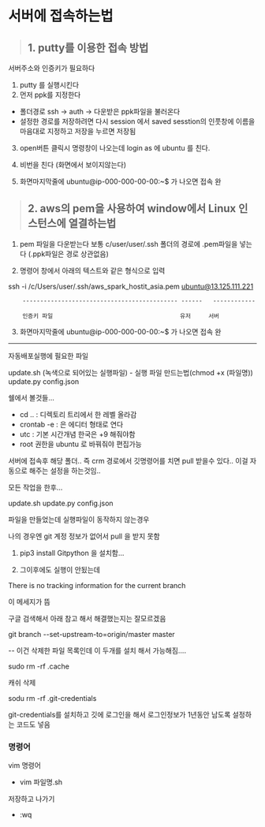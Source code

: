 
# 서버에 접속하는법 

> ## 1. putty를 이용한 접속 방법 

서버주소와 인증키가 필요하다 
1. putty 를 실행시킨다 
2. 먼저 ppk를 지정한다 
  - 폴더경로 ssh -> auth -> 다운받은 ppk파일을 불러온다 
  - 설정한 경로를 저장하려면 다시 session  에서 saved sesstion의 인풋창에 이름을 마음대로 지정하고 저장을 누르면 저장됨 
3. open버튼 클릭시 명령창이 나오는데 login as 에 ubuntu 를 친다. 
4. 비번을 친다 (화면에서 보이지않는다)
 
5. 화면마지막줄에 ubuntu@ip-000-000-00-00:~$ 가 나오면 접속 완


> ## 2. aws의 pem을 사용하여 window에서 Linux 인스턴스에 열결하는법

 1. pem 파일을 다운받는다 
 보통 c/user/user/.ssh 폴더의 경로에 .pem파일을 넣는다 (.ppk파일은 경로 상관없음)
 
 2. 명령어 창에서 아래의 텍스트와 같은 형식으로 입력
 
 ssh -i /c/Users/user/.ssh/aws_spark_hostit_asia.pem ubuntu@13.125.111.221
 
        -------------------------------------------- ------   ------------
        
        인증키 파일                                    유저     서버
        
 3. 화면마지막줄에 ubuntu@ip-000-000-00-00:~$ 가 나오면 접속 완                                                

-----------------------------------
자동배포실행에 필요한 파일

update.sh (녹색으로 되어있는 실행파일) - 실행 파일 만드는법(chmod +x (파일명))
update.py
config.json 



쉘에서 볼것들... 
+ cd .. : 디렉토리 트리에서 한 레벨 올라감
+ crontab -e : 은 에디터 형태로 연다
+ utc : 기본 시간개념 한국은 +9 해줘야함 
+ root 권한을 ubuntu 로 바꿔줘야 편집가능 
 
 
 
서버에 접속후 
해당 폴더.. 
즉 crm 경로에서 깃명령어를 치면 pull 받을수 있다.. 이걸 자동으로 해주는 설정을 하는것임.. 


모든 작업을 한후... 

update.sh
update.py
config.json 

파일을 만들었는데 실행파일이 동작하지 않는경우 

나의 경우엔 git 계정 정보가 없어서 pull 을 받지 못함 


1. pip3 install Gitpython 을 설치함... 

2. 그이후에도 실행이 안됬는데 

There is no tracking information for the current branch

이 메세지가 뜸 

구글 검색해서 아래 참고 해서 해결했는지는 잘모르겠음 

git branch --set-upstream-to=origin/master master


-- 이건 삭제한 파일 목록인데 이 두개를 설치 해서 가능해짐.... 

sudo rm -rf .cache

캐쉬 삭제 

sodu rm -rf .git-credentials

git-credentials를 설치하고 깃에 로그인을 해서 로그인정보가 1년동안 남도록 설정하는 코드도 넣음

### 명령어 

vim 명령어 
- vim 파일명.sh 

저장하고 나가기 
- :wq






